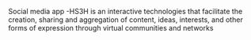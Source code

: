 Social media app -HS3H is an interactive technologies that facilitate the creation, sharing and aggregation of content, ideas, interests, and other forms of expression through virtual communities and networks
